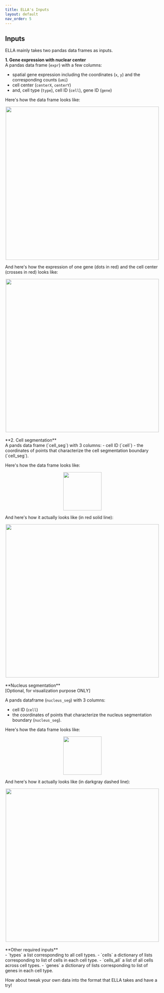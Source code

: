 ```yaml
---
title: ELLA's Inputs
layout: default
nav_order: 5
---
```


## Inputs

ELLA mainly takes two pandas data frames as inputs. 

**1. Gene expression with nuclear center** <br>
A pandas data frame (`expr`) with a few columns:
- spatial gene expression including the coordinates (`x`, `y`) and the corresponding counts (`umi`) 
- cell center (`centerX`, `centerY`)
- and, cell type (`type`), cell ID (`cell`), gene ID (`gene`)  <br>
    
Here's how the data frame looks like:
<div style="margin: 0 auto; text-align: center;"> 
  <img src="{{ site.baseurl }}/images/input_expr_df.png" width="500" />
</div>

And here's how the expression of one gene (dots in red) and the cell center (crosses  in red) looks like:
<div style="margin: 0 auto; text-align: center;"> 
  <img src="{{ site.baseurl }}/images/input_expr.png" width="500" />
</div>


<br>
**2. Cell segmentation** <br>
A pands data frame (`cell_seg`) with 3 columns:
- cell ID (`cell`)
- the coordinates of points that characterize the cell segmentation boundary (`cell_seg`). <br>

Here's how the data frame looks like:
<div style="margin: 0 auto; text-align: center;"> 
  <img src="{{ site.baseurl }}/images/input_cellseg_df.png" width="125" />
</div>

And here's how it actually looks like (in red solid line):
<div style="margin: 0 auto; text-align: center;"> 
  <img src="{{ site.baseurl }}/images/input_cellseg.png" width="500" />
</div>	


<br>
**Nucleus segmentation** <br>
[Optional, for visualization purpose ONLY] <br>

A pands dataframe (`nucleus_seg`) with 3 columns:
- cell ID (`cell`)
- the coordinates of points that characterize the nucleus segmentation boundary (`nucleus_seg`). <br>

Here's how the data frame looks like:
<div style="margin: 0 auto; text-align: center;"> 
  <img src="{{ site.baseurl }}/images/input_nucleusseg_df.png" width="125" />
</div>	

And here's how it actually looks like (in darkgray dashed line):
<div style="margin: 0 auto; text-align: center;"> 
  <img src="{{ site.baseurl }}/images/input_nucleusseg.png" width="500" />
</div>	


<br>
**Other required inputs**<br>
- `types` a list corresponding to all cell types.
- `cells` a dictionary of lists corresponding to list of cells in each cell type.
- `cells_all` a list of all cells across cell types.
- `genes` a dictionary of lists corresponding to list of genes in each cell type.

How about tweak your own data into the format that ELLA takes and have a try!



